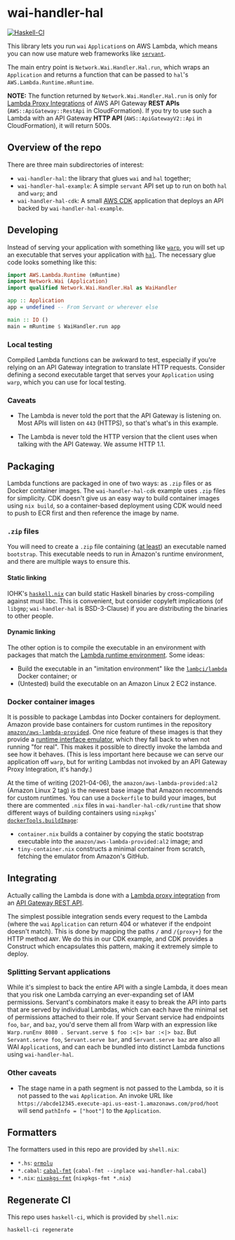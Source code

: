 # wai-handler-hal

[![Haskell-CI](https://github.com/bellroy/wai-handler-hal/actions/workflows/haskell-ci.yml/badge.svg)](https://github.com/bellroy/wai-handler-hal/actions/workflows/haskell-ci.yml)

This library lets you run `wai` `Application`s on AWS Lambda, which
means you can now use mature web frameworks like
[`servant`](https://hackage.haskell.org/package/servant).

The main entry point is `Network.Wai.Handler.Hal.run`, which wraps an
`Application` and returns a function that can be passed to `hal`'s
`AWS.Lambda.Runtime.mRuntime`.

**NOTE:** The function returned by `Network.Wai.Handler.Hal.run` is
only for [Lambda Proxy
Integrations](https://docs.aws.amazon.com/apigateway/latest/developerguide/set-up-lambda-proxy-integrations.html)
of AWS API Gateway **REST APIs** (`AWS::ApiGateway::RestApi` in
CloudFormation). If you try to use such a Lambda with an API Gateway
**HTTP API** (`AWS::ApiGatewayV2::Api` in CloudFormation), it will
return 500s.

## Overview of the repo

There are three main subdirectories of interest:

* `wai-handler-hal`: the library that glues `wai` and `hal` together;
* `wai-handler-hal-example`: A simple `servant` API set up to run on
  both `hal` and `warp`; and
* `wai-handler-hal-cdk`: A small [AWS
  CDK](https://docs.aws.amazon.com/cdk/latest/guide/home.html)
  application that deploys an API backed by `wai-handler-hal-example`.

## Developing

Instead of serving your application with something like
[`warp`](https://hackage.haskell.org/package/warp), you will set up an
executable that serves your application with
[`hal`](https://hackage.haskell.org/package/hal). The necessary glue
code looks something like this:

```haskell
import AWS.Lambda.Runtime (mRuntime)
import Network.Wai (Application)
import qualified Network.Wai.Handler.Hal as WaiHandler

app :: Application
app = undefined -- From Servant or wherever else

main :: IO ()
main = mRuntime $ WaiHandler.run app
```

### Local testing

Compiled Lambda functions can be awkward to test, especially if you're
relying on an API Gateway integration to translate HTTP
requests. Consider defining a second executable target that serves
your `Application` using `warp`, which you can use for local
testing.

### Caveats

* The Lambda is never told the port that the API Gateway is listening
  on. Most APIs will listen on `443` (HTTPS), so that's what's in this
  example.

* The Lambda is never told the HTTP version that the client uses when
  talking with the API Gateway. We assume HTTP 1.1.

## Packaging

Lambda functions are packaged in one of two ways: as `.zip` files or
as Docker container images. The `wai-handler-hal-cdk` example uses
`.zip` files for simplicity. CDK doesn't give us an easy way to build
container images using `nix build`, so a container-based deployment
using CDK would need to push to ECR first and then reference the image
by name.

### `.zip` files

You will need to create a `.zip` file containing ([at
least](https://docs.aws.amazon.com/lambda/latest/dg/runtimes-custom.html#runtimes-custom-build))
an executable named `bootstrap`. This executable needs to run in
Amazon's runtime environment, and there are multiple ways to ensure
this.

#### Static linking

IOHK's [`haskell.nix`](https://github.com/input-output-hk/haskell.nix)
can build static Haskell binaries by cross-compiling against musl
libc. This is convenient, but consider copyleft implications (of
`libgmp`; `wai-handler-hal` is BSD-3-Clause) if you are distributing
the binaries to other people.

#### Dynamic linking

The other option is to compile the executable in an environment with
packages that match the [Lambda runtime
environment](https://docs.aws.amazon.com/lambda/latest/dg/lambda-runtimes.html). Some
ideas:

* Build the executable in an "imitation environment" like the [`lambci/lambda`](https://hub.docker.com/r/lambci/lambda) Docker container; or
* (Untested) build the executable on an Amazon Linux 2 EC2 instance.

### Docker container images

It is possible to package Lambdas into Docker containers for
deployment. Amazon provide base containers for custom runtimes in the
repository
[`amazon/aws-lambda-provided`](https://hub.docker.com/r/amazon/aws-lambda-provided/). One
nice feature of these images is that they provide a [runtime interface
emulator](https://docs.aws.amazon.com/lambda/latest/dg/images-test.html#images-test-AWSbase),
which they fall back to when not running "for real". This makes it
possible to directly invoke the lambda and see how it behaves. (This
is less important here because we can serve our application off
`warp`, but for writing Lambdas not invoked by an API Gateway Proxy
Integration, it's handy.)

At the time of writing (2021-04-06), the
`amazon/aws-lambda-provided:al2` (Amazon Linux 2 tag) is the newest
base image that Amazon recommends for custom runtimes. You can use a
`Dockerfile` to build your images, but there are commented `.nix`
files in `wai-handler-hal-cdk/runtime` that show different ways of
building containers using `nixpkgs`'
[`dockerTools.buildImage`](https://nixos.org/manual/nixpkgs/stable/#ssec-pkgs-dockerTools-buildImage):

* `container.nix` builds a container by copying the static bootstrap
  executable into the `amazon/aws-lambda-provided:al2` image; and
* `tiny-container.nix` constructs a minimal container from scratch,
  fetching the emulator from Amazon's GitHub.

## Integrating

Actually calling the Lambda is done with a [Lambda proxy
integration](https://docs.aws.amazon.com/apigateway/latest/developerguide/set-up-lambda-proxy-integrations.html)
from an [API Gateway REST
API](https://docs.aws.amazon.com/apigateway/latest/developerguide/apigateway-rest-api.html).

The simplest possible integration sends every request to the Lambda
(where the `wai` `Application` can return 404 or whatever if the
endpoint doesn't match). This is done by mapping the paths `/` and
`/{proxy+}` for the HTTP method `ANY`. We do this in our CDK example,
and CDK provides a Construct which encapsulates this pattern, making
it extremely simple to deploy.

### Splitting Servant applications

While it's simplest to back the entire API with a single Lambda, it
does mean that you risk one Lambda carrying an ever-expanding set of
IAM permissions. Servant's combinators make it easy to break the API
into parts that are served by individual Lambdas, which can each have
the minimal set of permissions attached to their role. If your Servant
service had endpoints `foo`, `bar`, and `baz`, you'd serve them all
from Warp with an expression like `Warp.runEnv 8080 . Servant.serve $
foo :<|> bar :<|> baz`. But `Servant.serve foo`, `Servant.serve bar`,
and `Servant.serve baz` are also all WAI `Application`s, and can each
be bundled into distinct Lambda functions using `wai-handler-hal`.

### Other caveats

* The stage name in a path segment is not passed to the Lambda, so it
  is not passed to the `wai` `Application`. An invoke URL like
  `https://abcde12345.execute-api.us-east-1.amazonaws.com/prod/hoot`
  will send `pathInfo = ["hoot"]` to the `Application`.

## Formatters

The formatters used in this repo are provided by `shell.nix`:

* `*.hs`: [`ormolu`](https://github.com/tweag/ormolu)
* `*.cabal`:
  [`cabal-fmt`](https://hackage.haskell.org/package/cabal-fmt)
  (`cabal-fmt --inplace wai-handler-hal.cabal`)
* `*.nix`:
  [`nixpkgs-fmt`](https://github.com/nix-community/nixpkgs-fmt)
  (`nixpkgs-fmt *.nix`)

## Regenerate CI

This repo uses `haskell-ci`, which is provided by `shell.nix`:

```shell
haskell-ci regenerate
```
